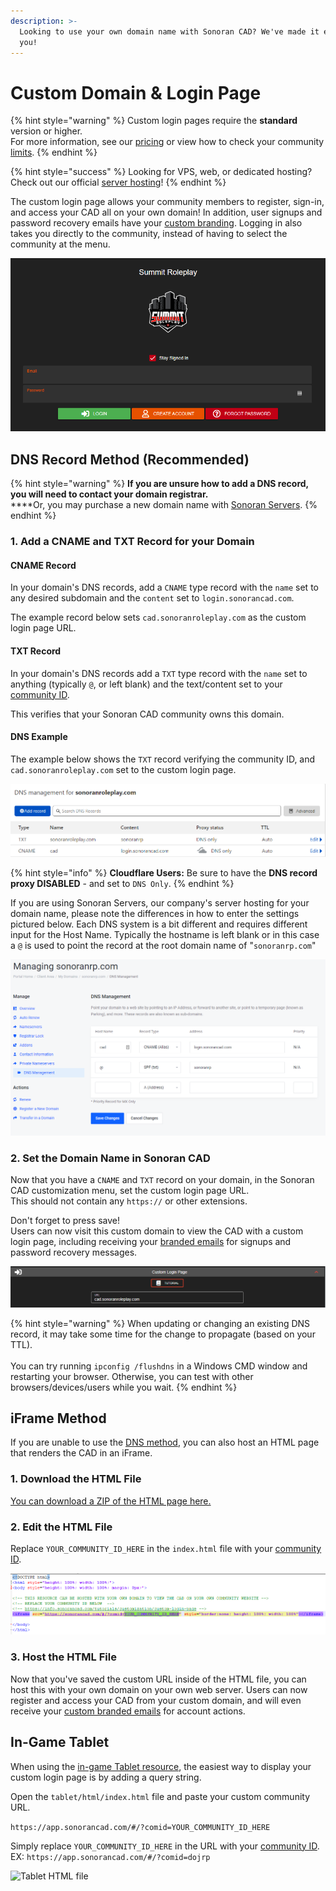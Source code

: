 ```yaml
---
description: >-
  Looking to use your own domain name with Sonoran CAD? We've made it easy for
  you!
---
```


# Custom Domain & Login Page

{% hint style="warning" %}
Custom login pages require the **standard** version or higher.\
For more information, see our [pricing](../../pricing/faq/) or view how to check your community [limits](../getting-started/view-your-limits.md).
{% endhint %}

{% hint style="success" %}
Looking for VPS, web, or dedicated hosting? Check out our official [server hosting](../../other-products/server-hosting.md)!
{% endhint %}

The custom login page allows your community members to register, sign-in, and access your CAD all on your own domain! In addition, user signups and password recovery emails have your [custom branding](custom-emails.md). Logging in also takes you directly to the community, instead of having to select the community at the menu.

![Sonoran CAD Custom Login Page Example](<../../.gitbook/assets/image (172).png>)

## DNS Record Method (Recommended)

{% hint style="warning" %}
**If you are unsure how to add a DNS record, you will need to contact your domain registrar.**\
****Or, you may purchase a new domain name with [Sonoran Servers](https://sonoranservers.com/cart.php?a=add\&domain=register).
{% endhint %}

### 1. Add a CNAME and TXT Record for your Domain

#### CNAME Record

In your domain's DNS records, add a `CNAME` type record with the `name` set to any desired subdomain and the `content` set to `login.sonorancad.com`.

The example record below sets `cad.sonoranroleplay.com` as the custom login page URL.

#### TXT Record

In your domain's DNS records add a `TXT` type record with the `name` set to anything (typically `@`, or left blank) and the text/content set to your [community ID](../getting-started/finding-your-community-id-and-authentication-code.md#finding-your-community-id).

This verifies that your Sonoran CAD community owns this domain.

#### DNS Example

The example below shows the `TXT` record verifying the community ID, and `cad.sonoranroleplay.com` set to the custom login page.

![Sonoran CAD - Cloudflare DNS Example](<../../.gitbook/assets/image (302) (1).png>)

{% hint style="info" %}
**Cloudflare Users:** Be sure to have the **DNS record proxy DISABLED** - and set to `DNS Only`.
{% endhint %}

If you are using Sonoran Servers, our company's server hosting for your domain name, please note the differences in how to enter the settings pictured below. Each DNS system is a bit different and requires different input for the Host Name. Typically the hostname is left blank or in this case a `@` is used to point the record at the root domain name of "`sonoranrp.com`"

![Sonoran CAD - Sonoran Servers DNS Example](<../../.gitbook/assets/image (292).png>)

### 2. Set the Domain Name in Sonoran CAD

Now that you have a `CNAME` and `TXT` record on your domain, in the Sonoran CAD customization menu, set the custom login page URL.\
This should not contain any `https://` or other extensions.

Don't forget to press save!\
Users can now visit this custom domain to view the CAD with a custom login page, including receiving your [branded emails](custom-emails.md) for signups and password recovery messages.

![Sonoran CAD - Custom Login URL](<../../.gitbook/assets/image (174).png>)

{% hint style="warning" %}
When updating or changing an existing DNS record, it may take some time for the change to propagate (based on your TTL).\
\
You can try running `ipconfig /flushdns` in a Windows CMD window and restarting your browser. Otherwise, you can test with other browsers/devices/users while you wait.
{% endhint %}

## iFrame Method

If you are unable to use the [DNS method](custom-login-page.md#dns-record-method-recommended), you can also host an HTML page that renders the CAD in an iFrame.

### 1. Download the HTML File

[You can download a ZIP of the HTML page here.](https://sonoransoftware.com/tutorials/sonorancad/index.zip)

### 2. Edit the HTML File

Replace `YOUR_COMMUNITY_ID_HERE` in the `index.html` file with your [community ID](../getting-started/finding-your-community-id-and-authentication-code.md).

![](<../../.gitbook/assets/image (175).png>)

### 3. Host the HTML File

Now that you've saved the custom URL inside of the HTML file, you can host this with your own domain on your own web server. Users can now register and access your CAD from your custom domain, and will even receive your [custom branded emails](custom-emails.md) for account actions.

## In-Game Tablet

When using the [in-game Tablet resource](../../integration-plugins/integration-plugins/available-plugins/tablet.md), the easiest way to display your custom login page is by adding a query string.

Open the `tablet/html/index.html` file and paste your custom community URL.

`https://app.sonorancad.com/#/?comid=YOUR_COMMUNITY_ID_HERE`

Simply replace `YOUR_COMMUNITY_ID_HERE` in the URL with your [community ID](../getting-started/finding-your-community-id-and-authentication-code.md).\
EX: `https://app.sonorancad.com/#/?comid=dojrp`

![Tablet HTML file](../../.gitbook/assets/screen-shot-2020-07-22-at-10.23.09-pm.png)
